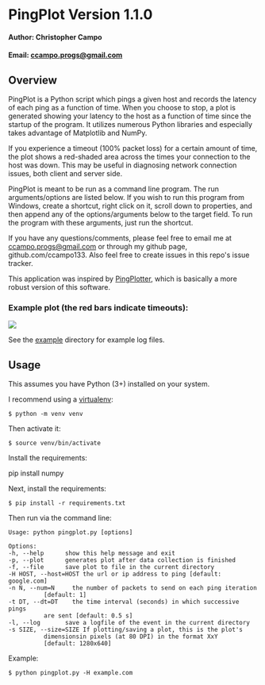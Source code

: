 # PingPlot Version 1.1.0
#### Author: Christopher Campo
#### Email:	ccampo.progs@gmail.com

## Overview
PingPlot is a Python script which pings a given host and records the latency of each ping as a function of time. When 
you choose to stop, a plot is generated showing your latency to the host as a function of time since the startup of the 
program. It utilizes numerous Python libraries and especially takes advantage of Matplotlib and NumPy.

If you experience a timeout (100% packet loss) for a certain amount of time, the plot shows a red-shaded area across the
times your connection to the host was down. This may be useful in diagnosing network connection issues, both client and
server side.

PingPlot is meant to be run as a command line program. The run arguments/options are listed below. If you wish to run 
this program from Windows, create a shortcut, right click on it, scroll down to properties, and then append any of the 
options/arguments below to the target field. To run the program with these arguments, just run the shortcut.

If you have any questions/comments, please feel free to email me at 
[ccampo.progs@gmail.com](mailto@ccampo.progs@gmail.com) or through my github page, github.com/ccampo133. Also feel free
to create issues in this repo's issue tracker.

This application was inspired by [PingPlotter](http://www.pingplotter.com/), which is basically a more robust version 
of this software.

### Example plot (the red bars indicate timeouts):
![](example/example_plot.png)

See the [example](example) directory for example log files.

## Usage

This assumes you have Python (3+) installed on your system.

I recommend using a [virtualenv](https://docs.python.org/3/library/venv.html):
                    
    $ python -m venv venv  

Then activate it:

    $ source venv/bin/activate

Install the requirements:

pip install numpy

Next, install the requirements:

    $ pip install -r requirements.txt

Then run via the command line:

```
Usage: python pingplot.py [options]

Options:
-h, --help      show this help message and exit
-p, --plot      generates plot after data collection is finished
-f, --file      save plot to file in the current directory
-H HOST, --host=HOST the url or ip address to ping [default: google.com]
-n N, --num=N     the number of packets to send on each ping iteration
          [default: 1]
-t DT, --dt=DT    the time interval (seconds) in which successive pings
          are sent [default: 0.5 s]
-l, --log       save a logfile of the event in the current directory
-s SIZE, --size=SIZE If plotting/saving a plot, this is the plot's
          dimensionsin pixels (at 80 DPI) in the format XxY
          [default: 1280x640]
```

Example:

    $ python pingplot.py -H example.com

